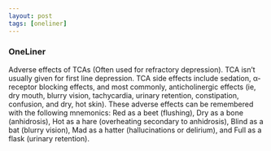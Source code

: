 ```yaml
---
layout: post
tags: [oneliner]
---
```



### OneLiner

Adverse effects of TCAs (Often used for refractory depression). TCA isn’t usually given for first line depression.  TCA side effects include sedation, α-receptor blocking effects, and most commonly, anticholinergic effects (ie, dry mouth, blurry vision, tachycardia, urinary retention, constipation, confusion, and dry, hot skin). These adverse effects can be remembered with the following mnemonics: Red as a beet (flushing), Dry as a bone (anhidrosis), Hot as a hare (overheating secondary to anhidrosis), Blind as a bat (blurry vision), Mad as a hatter (hallucinations or delirium), and Full as a flask (urinary retention).
